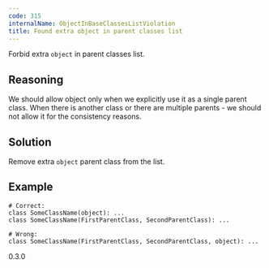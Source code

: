 ```yaml
---
code: 315
internalName: ObjectInBaseClassesListViolation
title: Found extra object in parent classes list
---
```


Forbid extra `object` in parent classes list.

## Reasoning
We should allow object only when we explicitly use it as a single
parent class. When there is another class or there are multiple
parents - we should not allow it for the consistency reasons.

## Solution
Remove extra `object` parent class from the list.

## Example

    # Correct:
    class SomeClassName(object): ...
    class SomeClassName(FirstParentClass, SecondParentClass): ...
    
    # Wrong:
    class SomeClassName(FirstParentClass, SecondParentClass, object): ...

<div class="versionadded">

0.3.0

</div>
